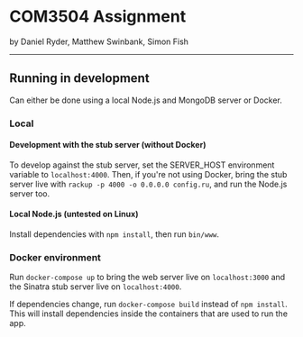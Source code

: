 # COM3504 Assignment

by Daniel Ryder, Matthew Swinbank, Simon Fish

---

## Running in development

Can either be done using a local Node.js and MongoDB server or Docker.

### Local

#### Development with the stub server (without Docker)

To develop against the stub server, set the SERVER_HOST environment variable to
`localhost:4000`. Then, if you're not using Docker, bring the stub server live
with `rackup -p 4000 -o 0.0.0.0 config.ru`, and run the Node.js server too.

#### Local Node.js (untested on Linux)

Install dependencies with `npm install`, then run `bin/www`.

### Docker environment

Run `docker-compose up` to bring the web server live on `localhost:3000` and the
Sinatra stub server live on `localhost:4000`.

If dependencies change, run `docker-compose build` instead of `npm install`.
This will install dependencies inside the containers that are used to run the
app.
